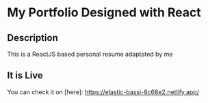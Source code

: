 # My Portfolio Designed with React    


## Description
This is a ReactJS based personal resume adaptated by me

## It is Live
You can check it on [here]: https://elastic-bassi-8c68e2.netlify.app/

